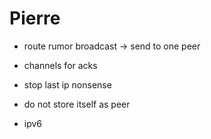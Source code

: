 # Pierre
- route rumor broadcast -> send to one peer
- channels for acks

- stop last ip nonsense
- do not store itself as peer
- ipv6
